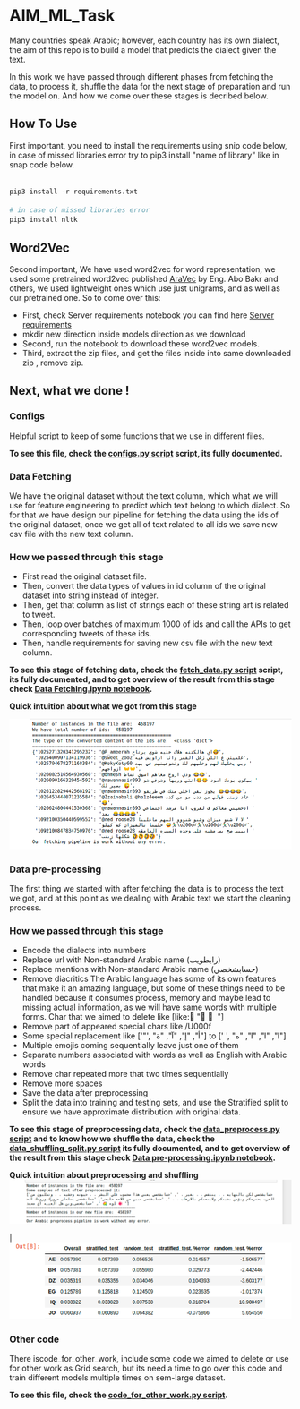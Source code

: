 # AIM_ML_Task


Many countries speak Arabic; however, each country has its own dialect, the aim of this repo is to build a model that predicts the dialect given the text.

In this work we have passed through different phases from fetching the data, to process it, shuffle the data for the next stage of preparation and run the model on. And how we come over these stages is decribed below.


## How To Use

First important, you need to install the requirements using snip code below, in case of missed libraries error try to pip3 install "name of library" like in snap code below.

```python

pip3 install -r requirements.txt

# in case of missed libraries error
pip3 install nltk

```


## Word2Vec

Second important, We have used word2vec for word representation, we used some pretrained word2vec published [AraVec](https://www.sciencedirect.com/science/article/pii/S1877050917321749) by Eng. Abo Bakr and others,
we used lightweight ones which use just unigrams, and as well as our pretrained one. So to come over this:

- First, check Server requirements notebook you can find here [Server requirements](https://github.com/Abdelrahmanrezk/AIM_ML_Task/blob/main/Server%20requirements.ipynb)
- mkdir new direction inside models direction as we download
- Second, run the notebook to download these word2vec models.
- Third, extract the zip files, and get the files inside into same downloaded zip , remove zip.


## Next, what we done !


### Configs

Helpful script to keep of some functions that we use in different files.

**To see this file, check the [configs.py script](https://github.com/Abdelrahmanrezk/AIM_ML_Task/blob/main/configs.py) script, its fully documented.**

### Data Fetching

We have the original dataset without the text column, which what we will use for feature engineering to predict which text belong to which dialect. So for that we have design our pipeline for fetching the data using the ids of the original dataset, once we get all of text related to all ids we save new csv file with the new text column.

### How we passed through this stage

- First read the original dataset file.
- Then, convert the data types of values in id column of the original dataset into string instead of integer.
- Then, get that column as list of strings each of these string art is related to tweet.
- Then, loop over batches of maximum 1000 of ids and call the APIs to get corresponding tweets of these ids.
- Then, handle requirements for saving new csv file with the new text column.


**To see this stage of fetching data, check the [fetch_data.py script](https://github.com/Abdelrahmanrezk/AIM_ML_Task/blob/main/fetch_data.py) script, its fully documented, and to get overview of the result from this stage check [Data Fetching.ipynb notebook](https://github.com/Abdelrahmanrezk/AIM_ML_Task/blob/main/Data%20Fetching.ipynb).**

**Quick intuition about what we got from this stage**

![Fetching Data Pipeline](images/fetching_data.png)



### Data pre-processing

The first thing we started with after fetching the data is to process the text we got, and at this point as 
we dealing with Arabic text we start the cleaning process.


### How we passed through this stage

- Encode the dialects into numbers
- Replace url with Non-standard Arabic name (رابطويب)
- Replace mentions with Non-standard Arabic name (حسابشخصي)
- Remove diacritics
	The Arabic language has some of its own features that make it an amazing language, but some of these things need to be handled because it consumes process, memory and maybe lead to missing actual information, as we will have same words with multiple forms.
	Char that we aimed to delete like [like: َ" ُ ْ "]
- Remove part of appeared special chars like /U000f
- Some special replacement like ['&quot;', "أ", "إ", "آ", "ة"] to [' ', "ا", "ا", "ا", "ه"]
- Multiple emojis coming sequentially leave just one of them
- Separate numbers associated with words as well as English with Arabic words
- Remove char repeated more that two times sequentially
- Remove more spaces
- Save the data after preprocessing
- Split the data into training and testing sets, and use the Stratified split to ensure we have approximate distribution with original data.

**To see this stage of preprocessing data, check the [data_preprocess.py script](https://github.com/Abdelrahmanrezk/AIM_ML_Task/blob/main/data_preprocess.py) and to know how we shuffle the data, check the [data_shuffling_split.py script](https://github.com/Abdelrahmanrezk/AIM_ML_Task/blob/main/data_shuffling_split.py) its fully documented, and to get overview of the result from this stage check [Data pre-processing.ipynb notebook](https://github.com/Abdelrahmanrezk/AIM_ML_Task/blob/main/Data%20pre-processing.ipynb).**

**Quick intuition about preprocessing and shuffling**
![Pre-processing Data](images/pre-processing_data.png)

|![Shuffling Data](images/shuffling_data.png)



### Other code

There iscode_for_other_work, include some code we aimed to delete or use for other work as Grid search, but its need a time to go over this code and train different models multiple times on sem-large dataset.

**To see this file, check the [code_for_other_work.py script](https://github.com/Abdelrahmanrezk/AIM_ML_Task/blob/main/code_for_other_work.py).**



